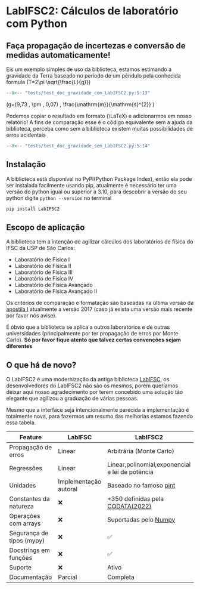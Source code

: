 # **LabIFSC2: Cálculos de laboratório com Python**

## Faça propagação de incertezas e conversão de medidas **automaticamente**!

Eis um exemplo simples de uso da biblioteca, estamos estimando a gravidade da Terra baseado no período de um pêndulo pela conhecida formula \(T=2\pi \sqrt{\frac{L}{g}}\)
```py title="Estimativa da gravidade (com LabIFSC2)"
--8<-- "tests/test_doc_gravidade_com_LabIFSC2.py:5:13"
```

\(g=(9,73 \, \pm \, 0,07) \, 
\frac{\mathrm{m}}{\mathrm{s}^{2}} \)


Podemos copiar o resultado em formato \(\LaTeX\) e adicionarmos em nosso relatório! A fins de comparação esse é o código equivalente sem a ajuda da biblioteca, perceba como sem a biblioteca existem muitas possibilidades de erros acidentais

```py title="Estimativa da gravidade (sem LabIFSC2)"
--8<-- "tests/test_doc_gravidade_sem_LabIFSC2.py:5:14"
```
## Instalação
A biblioteca está disponível no PyPI(Python Package Index), então ela pode ser instalada facilmente usando pip, atualmente é necessário ter uma versão do python igual ou superior a 3.10, para descobrir a versão do seu python digite `python --version` no terminal
```bash
pip install LabIFSC2
```

## Escopo de aplicação
A biblioteca tem a intenção de agilizar cálculos dos laboratórios de física do IFSC da USP de São Carlos:

- Laboratório de Física I
- Laboratório de Física II
- Laboratório de Física III
- Laboratório de Física IV
- Laboratório de Física Avançado
- Laboratório de Física Avançado II

Os critérios de comparação e formatação são baseadas na última versão da [apostila I](https://www.ifsc.usp.br/lef/index.php/apostilas/) atualmente a versão 2017 (caso já exista uma versão mais recente por favor nós avise).

É óbvio que a biblioteca se aplica a outros laboratórios e de outras universidades (principalmente por ter propagação de erros por Monte Carlo). 
**Só por favor fique atento que talvez certas convenções sejam diferentes**

## O que há de novo?
O LabIFSC2 é uma modernização da antiga biblioteca [LabIFSC](https://github.com/gjvnq/LabIFSC), os desenvolvedores do LabIFSC2 não são os mesmos, porém queríamos deixar aqui nosso agradecimento por terem concebido uma solução tão elegante que agilizou a graduação de várias pessoas.


Mesmo que a interface seja intencionalmente parecida a implementação é totalmente nova, para fazermos um resumo das melhorias estamos fazendo essa tabela.


| Feature         | LabIFSC       | LabIFSC2      |
|-----------------|---------------|---------------|
| Propagação de erros | Linear      | Arbitrária (Monte Carlo)          |
| Regressões        |   Linear    |  Linear,polinomial,exponencial e lei de potência | 
| Unidades | Implementação autoral | Baseado no famoso [pint](https://pint.readthedocs.io/)
| Constantes da natureza| ❌ | +350  definidas pela [CODATA(2022)](https://codata.org/initiatives/data-science-and-stewardship/fundamental-physical-constants/)
| Operações com arrays| ❌ | Suportadas pelo [Numpy](numpy.org) 
| Segurança de tipos (mypy)| ❌ | ✅ 
| Docstrings em funções | ❌ | ✅
| Suporte         | ❌ | Ativo         |
| Documentação    | Parcial      | Completa      |